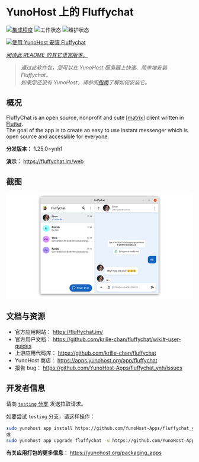 <!--
注意：此 README 由 <https://github.com/YunoHost/apps/tree/master/tools/readme_generator> 自动生成
请勿手动编辑。
-->

# YunoHost 上的 Fluffychat

[![集成程度](https://apps.yunohost.org/badge/integration/fluffychat)](https://ci-apps.yunohost.org/ci/apps/fluffychat/)
![工作状态](https://apps.yunohost.org/badge/state/fluffychat)
![维护状态](https://apps.yunohost.org/badge/maintained/fluffychat)

[![使用 YunoHost 安装 Fluffychat](https://install-app.yunohost.org/install-with-yunohost.svg)](https://install-app.yunohost.org/?app=fluffychat)

*[阅读此 README 的其它语言版本。](./ALL_README.md)*

> *通过此软件包，您可以在 YunoHost 服务器上快速、简单地安装 Fluffychat。*  
> *如果您还没有 YunoHost，请参阅[指南](https://yunohost.org/install)了解如何安装它。*

## 概况

FluffyChat is an open source, nonprofit and cute [[matrix](https://matrix.org)] client written in [Flutter](https://flutter.dev).  
The goal of the app is to create an easy to use instant messenger which is open source and accessible for everyone.


**分发版本：** 1.25.0~ynh1

**演示：** <https://fluffychat.im/web>

## 截图

![Fluffychat 的截图](./doc/screenshots/screenshot.png)

## 文档与资源

- 官方应用网站： <https://fluffychat.im/>
- 官方用户文档： <https://github.com/krille-chan/fluffychat/wiki#-user-guides>
- 上游应用代码库： <https://github.com/krille-chan/fluffychat>
- YunoHost 商店： <https://apps.yunohost.org/app/fluffychat>
- 报告 bug： <https://github.com/YunoHost-Apps/fluffychat_ynh/issues>

## 开发者信息

请向 [`testing` 分支](https://github.com/YunoHost-Apps/fluffychat_ynh/tree/testing) 发送拉取请求。

如要尝试 `testing` 分支，请这样操作：

```bash
sudo yunohost app install https://github.com/YunoHost-Apps/fluffychat_ynh/tree/testing --debug
或
sudo yunohost app upgrade fluffychat -u https://github.com/YunoHost-Apps/fluffychat_ynh/tree/testing --debug
```

**有关应用打包的更多信息：** <https://yunohost.org/packaging_apps>
